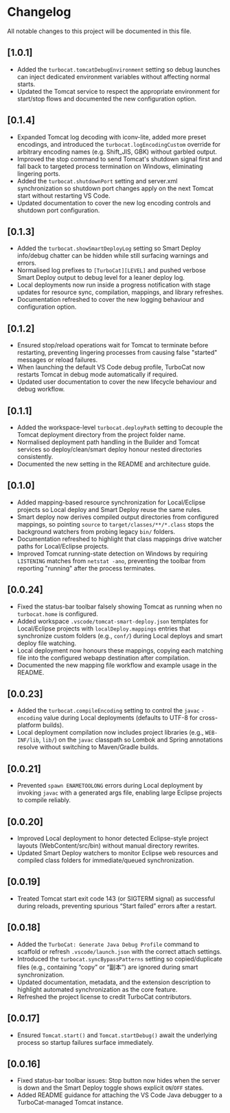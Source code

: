 # Changelog

All notable changes to this project will be documented in this file.

## [1.0.1]
- Added the `turbocat.tomcatDebugEnvironment` setting so debug launches can inject dedicated environment variables without affecting normal starts.
- Updated the Tomcat service to respect the appropriate environment for start/stop flows and documented the new configuration option.

## [0.1.4]
- Expanded Tomcat log decoding with iconv-lite, added more preset encodings, and introduced the `turbocat.logEncodingCustom` override for arbitrary encoding names (e.g. Shift_JIS, GBK) without garbled output.
- Improved the stop command to send Tomcat's shutdown signal first and fall back to targeted process termination on Windows, eliminating lingering ports.
- Added the `turbocat.shutdownPort` setting and server.xml synchronization so shutdown port changes apply on the next Tomcat start without restarting VS Code.
- Updated documentation to cover the new log encoding controls and shutdown port configuration.

## [0.1.3]
- Added the `turbocat.showSmartDeployLog` setting so Smart Deploy info/debug chatter can be hidden while still surfacing warnings and errors.
- Normalised log prefixes to `[TurboCat][LEVEL]` and pushed verbose Smart Deploy output to debug level for a leaner deploy log.
- Local deployments now run inside a progress notification with stage updates for resource sync, compilation, mappings, and library refreshes.
- Documentation refreshed to cover the new logging behaviour and configuration option.

## [0.1.2]
- Ensured stop/reload operations wait for Tomcat to terminate before restarting, preventing lingering processes from causing false "started" messages or reload failures.
- When launching the default VS Code debug profile, TurboCat now restarts Tomcat in debug mode automatically if required.
- Updated user documentation to cover the new lifecycle behaviour and debug workflow.

## [0.1.1]
- Added the workspace-level `turbocat.deployPath` setting to decouple the Tomcat deployment directory from the project folder name.
- Normalised deployment path handling in the Builder and Tomcat services so deploy/clean/smart deploy honour nested directories consistently.
- Documented the new setting in the README and architecture guide.

## [0.1.0]
- Added mapping-based resource synchronization for Local/Eclipse projects so Local deploy and Smart Deploy reuse the same rules.
- Smart deploy now derives compiled output directories from configured mappings, so pointing `source` to `target/classes/**/*.class` stops the background watchers from probing legacy `bin/` folders.
- Documentation refreshed to highlight that class mappings drive watcher paths for Local/Eclipse projects.
- Improved Tomcat running-state detection on Windows by requiring `LISTENING` matches from `netstat -ano`, preventing the toolbar from reporting "running" after the process terminates.

## [0.0.24]
- Fixed the status-bar toolbar falsely showing Tomcat as running when no `turbocat.home` is configured.
- Added workspace `.vscode/tomcat-smart-deploy.json` templates for Local/Eclipse projects with `localDeploy.mappings` entries that synchronize custom folders (e.g., `conf/`) during Local deploys and smart deploy file watching.
- Local deployment now honours these mappings, copying each matching file into the configured webapp destination after compilation.
- Documented the new mapping file workflow and example usage in the README.

## [0.0.23]
- Added the `turbocat.compileEncoding` setting to control the `javac` `-encoding` value during Local deployments (defaults to UTF-8 for cross-platform builds).
- Local deployment compilation now includes project libraries (e.g., `WEB-INF/lib`, `lib/`) on the `javac` classpath so Lombok and Spring annotations resolve without switching to Maven/Gradle builds.

## [0.0.21]
- Prevented `spawn ENAMETOOLONG` errors during Local deployment by invoking `javac` with a generated args file, enabling large Eclipse projects to compile reliably.

## [0.0.20]
- Improved Local deployment to honor detected Eclipse-style project layouts (WebContent/src/bin) without manual directory rewrites.
- Updated Smart Deploy watchers to monitor Eclipse web resources and compiled class folders for immediate/queued synchronization.

## [0.0.19]
- Treated Tomcat start exit code 143 (or SIGTERM signal) as successful during reloads, preventing spurious “Start failed” errors after a restart.

## [0.0.18]
- Added the `TurboCat: Generate Java Debug Profile` command to scaffold or refresh `.vscode/launch.json` with the correct attach settings.
- Introduced the `turbocat.syncBypassPatterns` setting so copied/duplicate files (e.g., containing “copy” or “副本”) are ignored during smart synchronization.
- Updated documentation, metadata, and the extension description to highlight automated synchronization as the core feature.
- Refreshed the project license to credit TurboCat contributors.

## [0.0.17]
- Ensured `Tomcat.start()` and `Tomcat.startDebug()` await the underlying process so startup failures surface immediately.

## [0.0.16]
- Fixed status-bar toolbar issues: Stop button now hides when the server is down and the Smart Deploy toggle shows explicit `ON`/`OFF` states.
- Added README guidance for attaching the VS Code Java debugger to a TurboCat-managed Tomcat instance.
